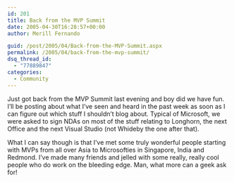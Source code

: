 ```yaml
---
id: 201
title: Back from the MVP Summit
date: 2005-04-30T16:28:57+00:00
author: Merill Fernando

guid: /post/2005/04/Back-from-the-MVP-Summit.aspx
permalink: /2005/04/back-from-the-mvp-summit/
dsq_thread_id:
  - "77889847"
categories:
  - Community
---
```

<p>Just got back from the MVP Summit last evening and boy did we have fun. I&rsquo;ll be posting about what I&rsquo;ve seen and heard in the past week as soon as I can figure out which stuff I shouldn&rsquo;t blog about. Typical of Microsoft, we were asked to sign NDAs on most of the stuff relating to Longhorn, the next Office and the next Visual Studio (not Whideby the one after that).</p>
<p>What I can say though is that I&rsquo;ve met some truly wonderful people starting with MVPs from all over Asia to Microsofties in Singapore, India and Redmond. I&rsquo;ve made many friends and jelled with some really, really cool people who do work on the bleeding edge. Man, what more can a geek ask for!</p>